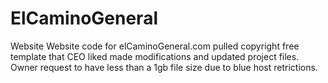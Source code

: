# ElCaminoGeneral
Website
Website code for elCaminoGeneral.com pulled copyright free template that CEO liked made modifications and updated project files. 
Owner request to have less than a 1gb file size due to blue host retrictions. 
